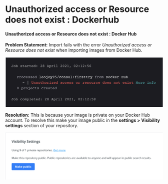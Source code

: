 # Unauthorized access or Resource does not exist : Dockerhub

#### Unauthorized access or Resource does not exist : Docker Hub

**Problem Statement:** Import fails with the error _Unauthorized access or Resource does not exist_ when importing images from Docker Hub.

![](../../../.gitbook/assets/screen-shot-2021-04-28-at-2.13.11-am.png)

**Resolution:** This is because your image is private on your Docker Hub account. To resolve this make your image public in the **settings &gt; Visibility settings** section of your repository.

![](../../../.gitbook/assets/screen-shot-2021-04-28-at-2.24.55-am.png)

